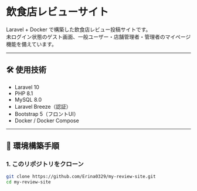# 飲食店レビューサイト

Laravel + Docker で構築した飲食店レビュー投稿サイトです。  
未ログイン状態のゲスト画面、一般ユーザー・店舗管理者・管理者のマイページ機能を備えています。

---

## 🛠 使用技術

- Laravel 10
- PHP 8.1
- MySQL 8.0
- Laravel Breeze（認証）
- Bootstrap 5（フロントUI）
- Docker / Docker Compose

---

## 🔧 環境構築手順

### 1. このリポジトリをクローン

```bash
git clone https://github.com/Erina0329/my-review-site.git
cd my-review-site
